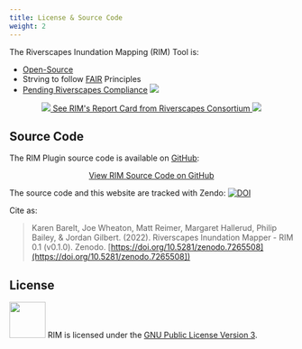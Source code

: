 ```yaml
---
title: License & Source Code
weight: 2
---
```


The Riverscapes Inundation Mapping (RIM) Tool  is:
- [Open-Source](https://github.com/Riverscapes/RIM) <i class="fa fa-github" aria-hidden="true"></i>
- Strving to follow [FAIR](https://force11.org/info/the-fair-data-principles/) Principles
-  [Pending Riverscapes Compliance](https://riverscapes.net/Tools/#riverscapes-compliant-tools) <img src="https://riverscapes.net/assets/images/rc/RiverscapesCompliantPending_28.png">

<div align="center">
<a class="button" href="{{ site.baseurl }}/About/Status/Tool_ReportCard_0-1-00"><img src="https://riverscapes.net/assets/images/rc/RiverscapesCompliantPending_28.png">  See RIM's Report Card from Riverscapes Consortium <img src="https://riverscapes.net/assets/images/tools/reportcard_32.png"></a>
</div>

## Source Code
The RIM Plugin source code is available on [GitHub](https://github.com/Riverscapes/RIM):

<div align="center">
<a class="button hollow" href="https://github.com/Riverscapes/RIM"><i class="fa fa-github" aria-hidden="true"></i> View RIM Source Code on GitHub</a>
</div>

The source code and this website are tracked with Zendo: 
[![DOI](https://zenodo.org/badge/DOI/10.5281/zenodo.7265508.svg)](https://doi.org/10.5281/zenodo.7265508)

Cite as:
> Karen Barelt, Joe Wheaton, Matt Reimer, Margaret Hallerud, Philip Bailey, & Jordan Gilbert. (2022). Riverscapes Inundation Mapper - RIM 0.1 (v0.1.0). Zenodo. [https://doi.org/10.5281/zenodo.7265508](https://doi.org/10.5281/zenodo.7265508])


## License
<a class="float-right" href="https://www.gnu.org/licenses/gpl-3.0.en.html"><img width="64" src="https://www.gnu.org/graphics/heckert_gnu.transp.small.png"></a>
 RIM is licensed under the [GNU Public License Version 3](https://github.com/Riverscapes/RIM/blob/docs/LICENSE). 

